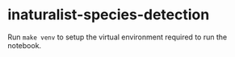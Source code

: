# inaturalist-species-detection

Run `make venv` to setup the virtual environment required to run the notebook.
